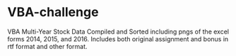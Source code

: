 # VBA-challenge
  VBA Multi-Year Stock Data Compiled and Sorted including pngs of the excel forms 2014, 2015, and 2016.
  Includes both original assignment and bonus in rtf format and other format.

